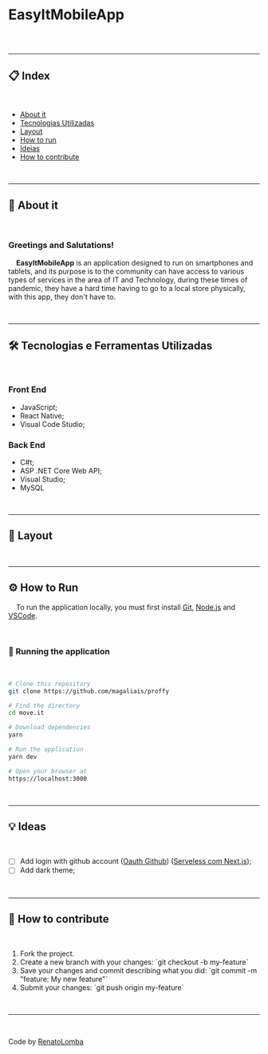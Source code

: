 # EasyItMobileApp

<!--<h1 align="center">
    <img src="./public/logo-full.svg">
</h1>-->

<h2 align="center">
    <!-- <img src="./README/header.png" alt="preview"> -->
    <!-- Imagem demonstrativa -->
</h2>

<br>

---

<h2>📋 Index</h2>

<br>

<ul>
    <li><a href="#about">About it</a></li>
    <li><a href="#techs">Tecnologias Utilizadas</a></li>    <!-- -->
    <li><a href="#layout">Layout</a></li>    <!-- -->
    <li><a href="#run">How to run</a></li>    <!-- -->
    <li><a href="#goals">Ideias</a></li>    <!-- -->
    <li><a href="#contribute">How to contribute</a></li>    <!-- -->
</ul>

<br>

---

<h2 id="about">📖 About it</h2>

<br>

<h3>Greetings and Salutations!</h3>

<p>
    &nbsp;&nbsp;&nbsp;&nbsp;<strong>EasyItMobileApp</strong> is an application designed to run on smartphones and tablets, and its purpose is to the community can have access to various types of services in the area of IT and Technology, during these times of pandemic, they have a hard time having to go to a local store physically, with this app, they 
    don't have to.
</p>

<br>

---

<h2 id="techs">🛠 Tecnologias e Ferramentas Utilizadas</h2>

<br>

<h3>Front End</h3>

<ul>
    <li>JavaScript;</li>
    <li>React Native;</li>
    <li>Visual Code Studio;</li>
</ul>

<h3>Back End</h3>

<ul>
    <li>C#t;</li>
    <li>ASP .NET Core Web API;</li>
    <li>Visual Studio;</li>
    <li>MySQL</li>
</ul>

<br>

---

<h2 id="layout">🔖 Layout</h2>

<!--&nbsp;&nbsp;&nbsp;&nbsp;You can view the inicial layout of the project at <a href="https://www.figma.com/file/m3yboywRJO2H04cvYQXevo/Move.it-1.0-(Copy)?node-id=160%3A2761" target="_blank">Move.it - layout</a>. You must have a <a href="https://www.figma.com/" target="_blank">Figma</a> account in order to access it. The final layout can be visualized <a href="https://www.figma.com/file/mt52N4YoKzAOYslPbjJFCt/Move.it-2.0-(Copy)?node-id=160%3A2761" target="_blank">here</a>.-->

<br>

---

<h2 id="run">⚙️ How to Run</h2>

&nbsp;&nbsp;&nbsp;&nbsp;To run the application locally, you must first install <a href="https://git-scm.com" target="_blank">Git</a>, <a href="https://nodejs.org/en/" target="_blank">Node.js</a> and <a href="https://code.visualstudio.com/" target="_blank">VSCode</a>.

<br>

<h3>🧭 Running the application</h3>

<br>

```bash
# Clone this repository
git clone https://github.com/magaliais/proffy

# Find the directory
cd move.it

# Download dependencies
yarn

# Run the application
yarn dev

# Open your browser at
https://localhost:3000
```

<br>

---

<h2 id="goals">💡 Ideas</h2>

<br>

- [ ] Add login with github account (<a href="https://docs.github.com/pt/developers/apps/authorizing-oauth-apps" target="_blank">Oauth Github</a>) (<a href="https://www.youtube.com/watch?v=Cz55Jmhfw84&ab_channel=Rocketseat" target="_blank">Serveless com Next.js</a>);
- [ ] Add dark theme;

<br>

---

<h2 id="contribute">💪 How to contribute</h2>

<br>

<ol>
    <li>Fork the project.</li>
    <li>Create a new branch with your changes: `git checkout -b my-feature`</li>
    <li>Save your changes and commit describing what you did: `git commit -m "feature: My new feature"`</li>
    <li>Submit your changes: `git push origin my-feature`</li>
</ol>

<br>

---

<br>

Code by <a href="https://github.com/RenatoLomba">RenatoLomba</a>
